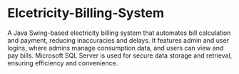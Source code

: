 # Elcetricity-Billing-System
A Java Swing-based electricity billing system that automates bill calculation and payment, reducing inaccuracies and delays. It features admin and user logins, where admins manage consumption data, and users can view and pay bills. Microsoft SQL Server is used for secure data storage and retrieval, ensuring efficiency and convenience.
